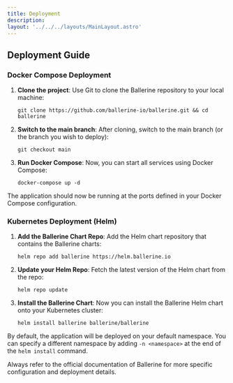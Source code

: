 ```yaml
---
title: Deployment
description: 
layout: '../../../layouts/MainLayout.astro'
---
```

## Deployment Guide

### Docker Compose Deployment

1. **Clone the project**: Use Git to clone the Ballerine repository to your local machine:
    ```shell
    git clone https://github.com/ballerine-io/ballerine.git && cd ballerine
    ```

2. **Switch to the main branch**: After cloning, switch to the main branch (or the branch you wish to deploy):
    ```shell
    git checkout main
    ```

3. **Run Docker Compose**: Now, you can start all services using Docker Compose:
    ```shell
    docker-compose up -d
    ```

The application should now be running at the ports defined in your Docker Compose configuration. 

### Kubernetes Deployment (Helm)

1. **Add the Ballerine Chart Repo**: Add the Helm chart repository that contains the Ballerine charts:
    ```shell
    helm repo add ballerine https://helm.ballerine.io
    ```

2. **Update your Helm Repo**: Fetch the latest version of the Helm chart from the repo:
    ```shell
    helm repo update
    ```

3. **Install the Ballerine Chart**: Now you can install the Ballerine Helm chart onto your Kubernetes cluster:
    ```shell
    helm install ballerine ballerine/ballerine
    ```

By default, the application will be deployed on your default namespace. You can specify a different namespace by adding `-n <namespace>` at the end of the `helm install` command. 

Always refer to the official documentation of Ballerine for more specific configuration and deployment details.

